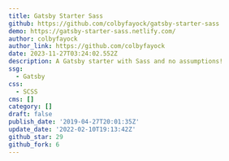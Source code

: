 ```yaml
---
title: Gatsby Starter Sass
github: https://github.com/colbyfayock/gatsby-starter-sass
demo: https://gatsby-starter-sass.netlify.com/
author: colbyfayock
author_link: https://github.com/colbyfayock
date: 2023-11-27T03:24:02.552Z
description: A Gatsby starter with Sass and no assumptions!
ssg:
  - Gatsby
css:
  - SCSS
cms: []
category: []
draft: false
publish_date: '2019-04-27T20:01:35Z'
update_date: '2022-02-10T19:13:42Z'
github_star: 29
github_fork: 6
---
```

